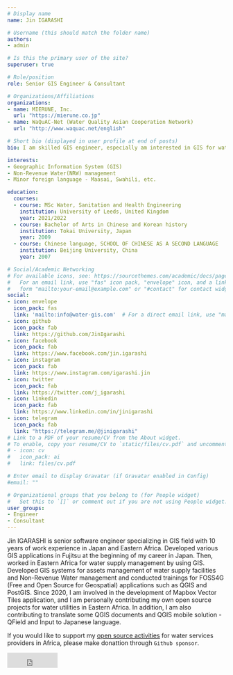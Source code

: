 ```yaml
---
# Display name
name: Jin IGARASHI

# Username (this should match the folder name)
authors:
- admin

# Is this the primary user of the site?
superuser: true

# Role/position
role: Senior GIS Engineer & Consultant

# Organizations/Affiliations
organizations:
- name: MIERUNE, Inc.
  url: "https://mierune.co.jp"
- name: WaQuAC-Net (Water Quality Asian Cooperation Network)
  url: "http://www.waquac.net/english"

# Short bio (displayed in user profile at end of posts)
bio: I am skilled GIS engineer, especially am interested in GIS for water management.

interests:
- Geographic Information System (GIS)
- Non-Revenue Water(NRW) management
- Minor foreign language - Maasai, Swahili, etc.

education:
  courses:
  - course: MSc Water, Sanitation and Health Engineering
    institution: University of Leeds, United Kingdom
    year: 2021/2022
  - course: Bachelor of Arts in Chinese and Korean history
    institution: Tokai University, Japan
    year: 2009
  - course: Chinese language, SCHOOL OF CHINESE AS A SECOND LANGUAGE
    institution: Beijing University, China
    year: 2007

# Social/Academic Networking
# For available icons, see: https://sourcethemes.com/academic/docs/page-builder/#icons
#   For an email link, use "fas" icon pack, "envelope" icon, and a link in the
#   form "mailto:your-email@example.com" or "#contact" for contact widget.
social:
- icon: envelope
  icon_pack: fas
  link: 'mailto:info@water-gis.com'  # For a direct email link, use "mailto:test@example.org".
- icon: github
  icon_pack: fab
  link: https://github.com/JinIgarashi
- icon: facebook
  icon_pack: fab
  link: https://www.facebook.com/jin.igarashi
- icon: instagram
  icon_pack: fab
  link: https://www.instagram.com/igarashi.jin
- icon: twitter
  icon_pack: fab
  link: https://twitter.com/j_igarashi
- icon: linkedin
  icon_pack: fab
  link: https://www.linkedin.com/in/jinigarashi
- icon: telegram
  icon_pack: fab
  link: "https://telegram.me/@jinigarashi"
# Link to a PDF of your resume/CV from the About widget.
# To enable, copy your resume/CV to `static/files/cv.pdf` and uncomment the lines below.
# - icon: cv
#   icon_pack: ai
#   link: files/cv.pdf

# Enter email to display Gravatar (if Gravatar enabled in Config)
#email: ""

# Organizational groups that you belong to (for People widget)
#   Set this to `[]` or comment out if you are not using People widget.
user_groups:
- Engineer
- Consultant
---
```


Jin IGARASHI is senior software engineer specializing in GIS field with 10 years of work experience in Japan and Eastern Africa. Developed various GIS applications in Fujitsu at the beginning of my career in Japan. Then, worked in Eastern Africa for water supply management by using GIS. Developed GIS systems for assets management of water supply facilities and Non-Revenue Water management and conducted  trainings for FOSS4G (Free and Open Source for Geospatial) applications such as QGIS and PostGIS. Since 2020, I am involved in the development of Mapbox Vector Tiles application, and I am personally contributing my own open source projects for water utilities in Eastern Africa. In addition, I am also contributing to translate some QGIS documents and QGIS mobile solution - QField and Input to Japanese language.

If you would like to support my [open source activities](https://water-gis.com/en/) for water services providers in Africa, please make donattion through `Github sponsor`.

<iframe src="https://github.com/sponsors/JinIgarashi/button" title="Sponsor JinIgarashi" height="35" width="116" style="border: 0;"></iframe>